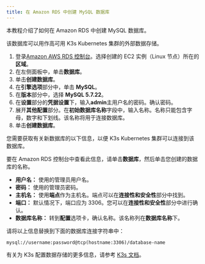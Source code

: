 ```yaml
---
title: 在 Amazon RDS 中创建 MySQL 数据库
---
```


本教程介绍了如何在 Amazon RDS 中创建 MySQL 数据库。

该数据库可以用作高可用 K3s Kubernetes 集群的外部数据存储。

1. 登录[Amazon AWS RDS 控制台](https://console.aws.amazon.com/rds/)。选择创建的 EC2 实例（Linux 节点）所在的**区域**。
1. 在左侧面板中，单击**数据库**。
1. 单击**创建数据库**。
1. 在**引擎选项**部分中，单击 **MySQL**。
1. 在**版本**部分中，选择 **MySQL 5.7.22**。
1. 在**设置**部分的**凭据设置**下，输入**admin**主用户名的密码。确认密码。
1. 展开**其他配置**部分。在**初始数据库名称**字段中，输入名称。名称只能包含字母，数字和下划线。该名称将用于连接数据库。
1. 单击**创建数据库**。

您需要获取有关新数据库的以下信息，以便 K3s Kubernetes 集群可以连接到该数据库。

要在 Amazon RDS 控制台中查看此信息，请单击**数据库**，然后单击您创建的数据库的名称。

- **用户名：** 使用的管理员用户名。
- **密码：** 使用的管理员密码。
- **主机名：** 使用**端点**作为主机名。端点可以在**连接性和安全性**部分中找到。
- **端口：** 默认情况下，端口应为 3306。您可以在**连接性和安全性**部分中进行确认。
- **数据库名称：** 转到**配置**选项卡，确认名称。该名称列在**数据库名称**下。

请将以上信息替换到下面的数据库连接字符串中：

```
mysql://username:password@tcp(hostname:3306)/database-name
```

有关为 K3s 配置数据存储的更多信息，请参考 [K3s 文档](https://rancher.com/docs/k3s/latest/en/installation/datastore/)。
